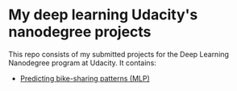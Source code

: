 # My deep learning Udacity's nanodegree projects

This repo consists of my submitted projects for the Deep Learning Nanodegree program at Udacity.
It contains:

- [Predicting bike-sharing patterns (MLP)]()
